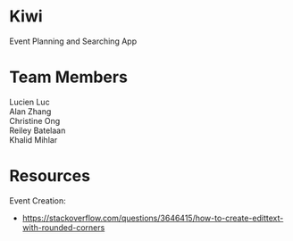 # Kiwi

Event Planning and Searching App

# Team Members

Lucien Luc <br />
Alan Zhang <br />
Christine Ong <br />
Reiley Batelaan <br />
Khalid Mihlar <br />

# Resources
Event Creation:
- https://stackoverflow.com/questions/3646415/how-to-create-edittext-with-rounded-corners
